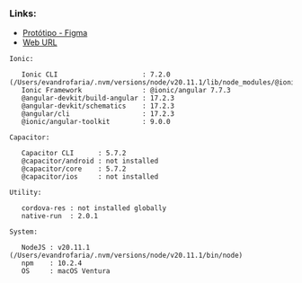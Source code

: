 ### Links: 
* [Protótipo - Figma](https://www.figma.com/file/enNhGn9oPSV64VbkwEtXq3/Evandro-Faria---Developer-Portfolio?type=design&node-id=0%3A1&mode=design&t=mYE81QX0xQ19Rwf9-1)
* [Web URL](https://www.evandrofaria.dev)

```
Ionic:

   Ionic CLI                     : 7.2.0 (/Users/evandrofaria/.nvm/versions/node/v20.11.1/lib/node_modules/@ionic/cli)
   Ionic Framework               : @ionic/angular 7.7.3
   @angular-devkit/build-angular : 17.2.3
   @angular-devkit/schematics    : 17.2.3
   @angular/cli                  : 17.2.3
   @ionic/angular-toolkit        : 9.0.0

Capacitor:

   Capacitor CLI      : 5.7.2
   @capacitor/android : not installed
   @capacitor/core    : 5.7.2
   @capacitor/ios     : not installed

Utility:

   cordova-res : not installed globally
   native-run  : 2.0.1

System:

   NodeJS : v20.11.1 (/Users/evandrofaria/.nvm/versions/node/v20.11.1/bin/node)
   npm    : 10.2.4
   OS     : macOS Ventura
```



